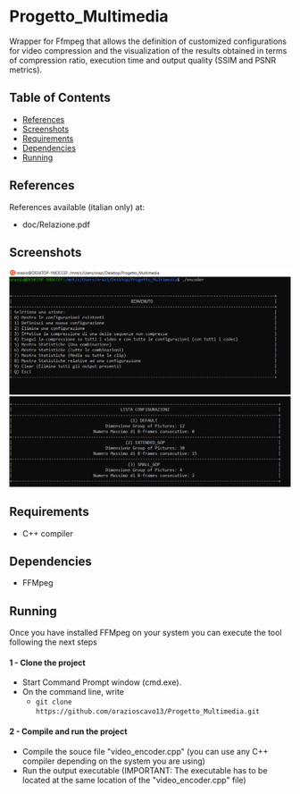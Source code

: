 # Progetto_Multimedia
Wrapper for Ffmpeg that allows the definition of customized configurations for video compression and the visualization of the results obtained in terms of compression ratio, execution time and output quality (SSIM and PSNR metrics).

## Table of Contents

- [References](#references)
- [Screenshots](#screenshots)
- [Requirements](#requirements)
- [Dependencies](#dependencies)
- [Running](#running)



## References

References available (italian only) at:
- doc/Relazione.pdf



## Screenshots

![screenshot](screenshots/Menu.PNG)
![screenshot](screenshots/Configurazioni.PNG)


## Requirements

- C++ compiler



## Dependencies

- FFMpeg


## Running
Once you have installed FFMpeg on your system you can execute the tool following the next steps

#### 1 - Clone the project
- Start Command Prompt window (cmd.exe).
- On the command line, write
  - ```git clone https://github.com/orazioscavo13/Progetto_Multimedia.git ```

#### 2 - Compile and run the project
- Compile the souce file "video_encoder.cpp" (you can use any C++ compiler depending on the system you are using)
- Run the output executable (IMPORTANT: The executable has to be located at the same location of the "video_encoder.cpp" file)
